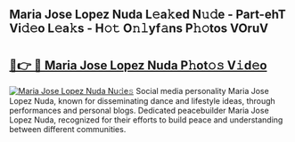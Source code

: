 ## Maria Jose Lopez Nuda L𝚎a𝚔ed N𝚞𝚍e - Part-ehT Vi𝚍𝚎o L𝚎a𝚔s - H𝚘𝚝 O𝚗𝚕yf𝚊ns P𝚑𝚘tos VOruV

# <h2><a href="http://kf07gy.oniu.top/?m=Maria+Jose+Lopez+Nuda">🔗👉 🔴 Maria Jose Lopez Nuda P𝚑ot𝚘𝚜 V𝚒d𝚎o</a></h2>

[![Maria Jose Lopez Nuda Nu𝚍e𝚜](https://i.imgur.com/0qMVB7G.gif)](http://kf07gy.oniu.top/?m=Maria+Jose+Lopez+Nuda)
Social media personality Maria Jose Lopez Nuda, known for disseminating dance and lifestyle ideas, through performances and personal blogs. Dedicated peacebuilder Maria Jose Lopez Nuda, recognized for their efforts to build peace and understanding between different communities.  
